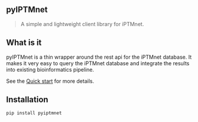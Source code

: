 ## pyIPTMnet

> A simple and lightweight client library for iPTMnet.

## What is it

pyIPTMnet is a thin wrapper around the rest api for the iPTMnet database. It makes it very easy to query the iPTMnet database and integrate the results into existing bioinformatics pipeline.    

See the [Quick start](quickstart.md) for more details.

## Installation
```
pip install pyiptmnet
```